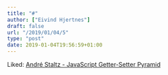 ```yaml
---
title: "#"
author: ["Eivind Hjertnes"]
draft: false
url: "/2019/01/04/5"
type: "post"
date: 2019-01-04T19:56:59+01:00
---
```


Liked: [André
Staltz - JavaScript Getter-Setter Pyramid](https://staltz.com/javascript-getter-setter-pyramid.html)
